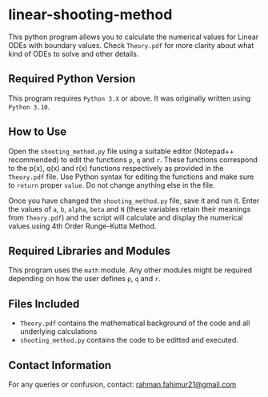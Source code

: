 # linear-shooting-method
This python program allows you to calculate the numerical values for Linear ODEs with boundary values. Check `Theory.pdf` for more clarity about what kind of ODEs to solve and other details.

## Required Python Version
This program requires `Python 3.X` or above. It was originally written using `Python 3.10`.

## How to Use
Open the `shooting_method.py` file using a suitable editor (Notepad++ recommended) to edit the functions `p`, `q` and `r`. These functions correspond to the p(x), q(x) and r(x) functions respectively as provided in the `Theory.pdf` file. Use Python syntax for editing the functions and make sure to `return` proper `value`. Do not change anything else in the file.

Once you have changed the `shooting_method.py` file, save it and run it. Enter the values of `a`, `b`, `alpha`, `beta` and `N` (these variables retain their meanings from `Theory.pdf`) and the script will calculate and display the numerical values using 4th Order Runge-Kutta Method.

## Required Libraries and Modules
This program uses the `math` module. Any other modules might be required depending on how the user defines `p`, `q` and `r`.

## Files Included
- `Theory.pdf` contains the mathematical background of the code and all underlying calculations
- `shooting_method.py` contains the code to be editted and executed.

## Contact Information
For any queries or confusion, contact: rahman.fahimur21@gmail.com

